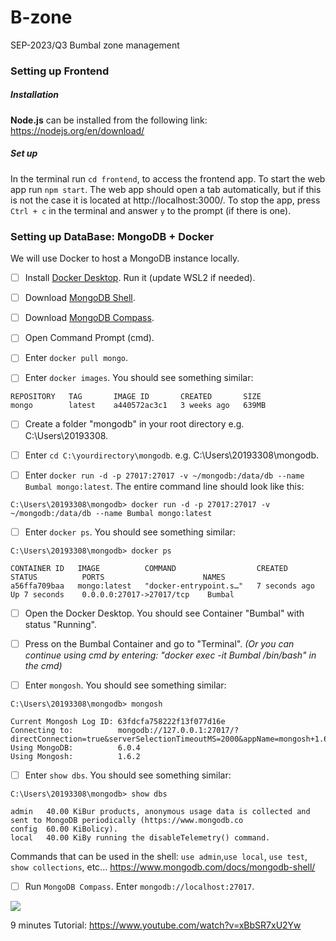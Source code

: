 # B-zone
SEP-2023/Q3 Bumbal zone management


### Setting up Frontend
##### Installation
**Node.js** can be installed from the following link: https://nodejs.org/en/download/

##### Set up
In the terminal run `cd frontend`, to access the frontend app. To start the web app run `npm start`. The web app should open a tab automatically, but if this is not the case it is located at http://localhost:3000/. To stop the app, press `Ctrl + c` in the terminal and answer `y` to the prompt (if there is one).   

### Setting up DataBase: MongoDB + Docker
We will use Docker to host a MongoDB instance locally.

- [ ] Install [Docker Desktop](https://www.docker.com/products/docker-desktop/). Run it (update WSL2 if needed).

- [ ] Download [MongoDB Shell](https://www.mongodb.com/try/download/shell).

- [ ] Download [MongoDB Compass](https://www.mongodb.com/try/download/compass).

- [ ] Open Command Prompt (cmd). 

- [ ] Enter ```docker pull mongo```.

- [ ] Enter ```docker images```. You should see something similar:

```
REPOSITORY   TAG       IMAGE ID       CREATED       SIZE
mongo        latest    a440572ac3c1   3 weeks ago   639MB
```

- [ ] Create a folder "mongodb" in your root directory e.g. C:\Users\20193308.

- [ ] Enter `cd C:\yourdirectory\mongodb`. e.g. C:\Users\20193308\mongodb.

- [ ] Enter `docker run -d -p 27017:27017 -v ~/mongodb:/data/db --name Bumbal mongo:latest`. The entire command line should look like this: 

```
C:\Users\20193308\mongodb> docker run -d -p 27017:27017 -v ~/mongodb:/data/db --name Bumbal mongo:latest
```

- [ ]  Enter `docker ps`. You should see something similar:

```
C:\Users\20193308\mongodb> docker ps

CONTAINER ID   IMAGE          COMMAND                  CREATED          STATUS          PORTS                      NAMES
a56ffa709baa   mongo:latest   "docker-entrypoint.s…"   7 seconds ago    Up 7 seconds    0.0.0.0:27017->27017/tcp    Bumbal
```
- [ ]  Open the Docker Desktop. You should see Container "Bumbal" with status "Running".

- [ ] Press on the Bumbal Container and go to "Terminal". _(Or you can continue using cmd by entering: "docker exec -it Bumbal /bin/bash" in the cmd)_

- [ ]  Enter `mongosh`. You should see something similar:

```
C:\Users\20193308\mongodb> mongosh

Current Mongosh Log ID: 63fdcfa758222f13f077d16e
Connecting to:          mongodb://127.0.0.1:27017/?directConnection=true&serverSelectionTimeoutMS=2000&appName=mongosh+1.6.2
Using MongoDB:          6.0.4
Using Mongosh:          1.6.2
```

- [ ]  Enter `show dbs`. You should see something similar:
```
C:\Users\20193308\mongodb> show dbs

admin   40.00 KiBur products, anonymous usage data is collected and sent to MongoDB periodically (https://www.mongodb.co
config  60.00 KiBolicy).
local   40.00 KiBy running the disableTelemetry() command.
```
Commands that can be used in the shell: `use admin`,`use local`, `use test`, `show collections`, etc... https://www.mongodb.com/docs/mongodb-shell/

- [ ]  Run `MongoDB Compass`. Enter `mongodb://localhost:27017`.


![](https://www.prisma.io/dataguide/content/mongodb/setting-up-a-local-database/windows/16_compass_running.png)

9 minutes Tutorial: https://www.youtube.com/watch?v=xBbSR7xU2Yw
